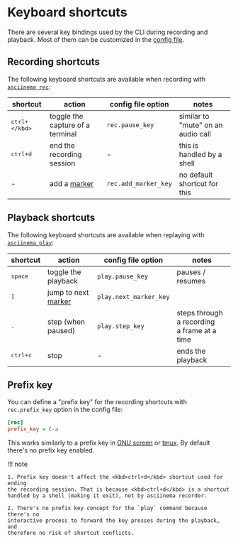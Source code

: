 # Keyboard shortcuts

There are several key bindings used by the CLI during recording and playback.
Most of them can be customized in the [config file](configuration.md).

## Recording shortcuts

The following keyboard shortcuts are available when recording with [`asciinema
rec`](usage.md#asciinema-rec-filename):

shortcut | action | config file option | notes
---------|--------|---------------|------
<kbd>ctrl+\</kbd> | toggle the capture of a terminal | `rec.pause_key` | similar to "mute" on an audio call
<kbd>ctrl+d</kbd> | end the recording session | - | this is handled by a shell
- | add a [marker](markers.md) | `rec.add_marker_key` | no default shortcut for this

## Playback shortcuts

The following keyboard shortcuts are available when replaying with [`asciinema
play`](usage.md#asciinema-play-filename):

shortcut | action | config file option | notes
---------|--------|---------------|------
<kbd>space</kbd> | toggle the playback | `play.pause_key` | pauses / resumes
<kbd>]</kbd> | jump to next [marker](markers.md) | `play.next_marker_key` |
<kbd>.</kbd> | step (when paused) | `play.step_key` | steps through a recording<br>a frame at a time
<kbd>ctrl+c</kbd> | stop | - | ends the playback

## Prefix key

You can define a "prefix key" for the recording shortcuts with `rec.prefix_key`
option in the config file:

```ini title="~/.config/asciinema/config"
[rec]
prefix_key = C-a
```

This works similarly to a prefix key in [GNU
screen](https://www.gnu.org/software/screen/) or
[tmux](https://github.com/tmux/tmux/wiki). By default there's no prefix key
enabled.

!!! note

    1. Prefix key doesn't affect the <kbd>ctrl+d</kbd> shortcut used for ending
    the recording session. That is because <kbd>ctrl+d</kbd> is a shortcut
    handled by a shell (making it exit), not by asciinema recorder.

    2. There's no prefix key concept for the `play` command because there's no
    interactive process to forward the key presses during the playback, and
    therefore no risk of shortcut conflicts.
